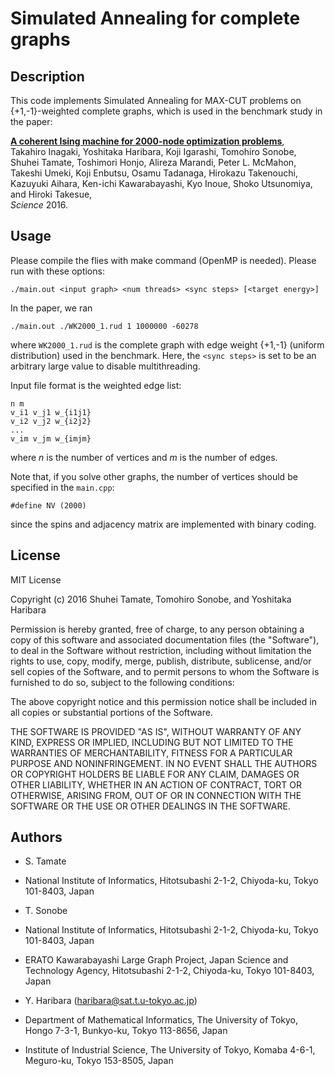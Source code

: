 Simulated Annealing for complete graphs
===

## Description
This code implements Simulated Annealing for MAX-CUT problems on {+1,-1}-weighted complete graphs, 
which is used in the benchmark study in the paper:

[__A coherent Ising machine for 2000-node optimization problems__](http://science.sciencemag.org/content/early/2016/10/19/science.aah4243),  
Takahiro Inagaki, Yoshitaka Haribara, Koji Igarashi, Tomohiro Sonobe, Shuhei Tamate, Toshimori Honjo, Alireza Marandi, Peter L. McMahon, Takeshi Umeki, Koji Enbutsu, Osamu Tadanaga, Hirokazu Takenouchi, Kazuyuki Aihara, Ken-ichi Kawarabayashi, Kyo Inoue, Shoko Utsunomiya, and Hiroki Takesue,  
_Science_ 2016.

## Usage
Please compile the flies with make command (OpenMP is needed).
Please run with these options:

	./main.out <input graph> <num threads> <sync steps> [<target energy>]

In the paper, we ran

	./main.out ./WK2000_1.rud 1 1000000 -60278

where `WK2000_1.rud` is the complete graph with edge weight {+1,-1} (uniform distribution) used in the benchmark. Here, the `<sync steps>` is set to be an arbitrary large value to disable multithreading.

Input file format is the weighted edge list:

	n m 
	v_i1 v_j1 w_{i1j1}
	v_i2 v_j2 w_{i2j2}
	...
	v_im v_jm w_{imjm}

where _n_ is the number of vertices and _m_ is the number of edges.

Note that, if you solve other graphs, the number of vertices should be specified in the `main.cpp`:

	#define NV (2000)
   
since the spins and adjacency matrix are implemented with binary coding. 

## License
MIT License

Copyright (c) 2016 Shuhei Tamate, Tomohiro Sonobe, and Yoshitaka Haribara

Permission is hereby granted, free of charge, to any person obtaining a copy
of this software and associated documentation files (the "Software"), to deal
in the Software without restriction, including without limitation the rights
to use, copy, modify, merge, publish, distribute, sublicense, and/or sell
copies of the Software, and to permit persons to whom the Software is
furnished to do so, subject to the following conditions:

The above copyright notice and this permission notice shall be included in all
copies or substantial portions of the Software.

THE SOFTWARE IS PROVIDED "AS IS", WITHOUT WARRANTY OF ANY KIND, EXPRESS OR
IMPLIED, INCLUDING BUT NOT LIMITED TO THE WARRANTIES OF MERCHANTABILITY,
FITNESS FOR A PARTICULAR PURPOSE AND NONINFRINGEMENT. IN NO EVENT SHALL THE
AUTHORS OR COPYRIGHT HOLDERS BE LIABLE FOR ANY CLAIM, DAMAGES OR OTHER
LIABILITY, WHETHER IN AN ACTION OF CONTRACT, TORT OR OTHERWISE, ARISING FROM,
OUT OF OR IN CONNECTION WITH THE SOFTWARE OR THE USE OR OTHER DEALINGS IN THE
SOFTWARE.


## Authors
 - S. Tamate  
  - National Institute of Informatics, Hitotsubashi 2-1-2, Chiyoda-ku, Tokyo 101-8403, Japan

 - T. Sonobe  
  - National Institute of Informatics, Hitotsubashi 2-1-2, Chiyoda-ku, Tokyo 101-8403, Japan  
  - ERATO Kawarabayashi Large Graph Project, Japan Science and Technology Agency, Hitotsubashi 2-1-2, Chiyoda-ku, Tokyo 101-8403, Japan

 - Y. Haribara ([haribara@sat.t.u-tokyo.ac.jp](mailto:haribara@sat.t.u-tokyo.ac.jp))  
  - Department of Mathematical Informatics, The University of Tokyo, Hongo 7-3-1, Bunkyo-ku, Tokyo 113-8656, Japan  
  - Institute of Industrial Science, The University of Tokyo, Komaba 4-6-1, Meguro-ku, Tokyo 153-8505, Japan
